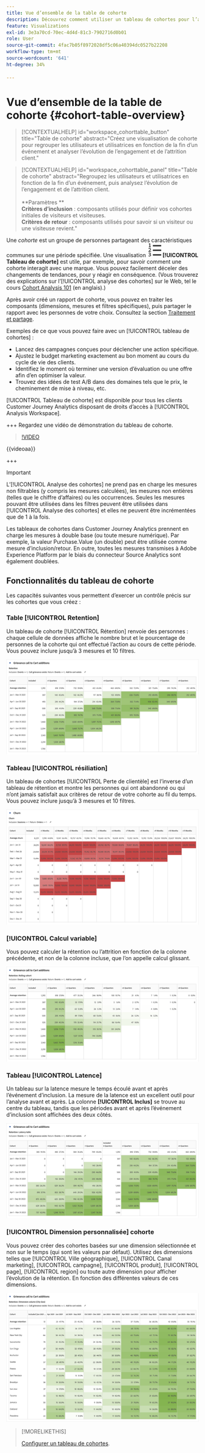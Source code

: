 ```yaml
---
title: Vue d’ensemble de la table de cohorte
description: Découvrez comment utiliser un tableau de cohortes pour l’analyse des cohortes dans Analysis Workspace
feature: Visualizations
exl-id: 3e3a70cd-70ec-4d4d-81c3-7902716d0b01
role: User
source-git-commit: 4fac7b05f8972028df5c06a40394dc0527b22208
workflow-type: tm+mt
source-wordcount: '641'
ht-degree: 34%

---
```


# Vue d’ensemble de la table de cohorte {#cohort-table-overview}

<!-- markdownlint-disable MD034 -->

>[!CONTEXTUALHELP]
>id="workspace_cohorttable_button"
>title="Table de cohorte"
>abstract="Créez une visualisation de cohorte pour regrouper les utilisateurs et utilisatrices en fonction de la fin d’un événement et analyser l’évolution de l’engagement et de l’attrition client."

<!-- markdownlint-enable MD034 -->

<!-- markdownlint-disable MD034 -->

>[!CONTEXTUALHELP]
>id="workspace_cohorttable_panel"
>title="Table de cohorte"
>abstract="Regroupez les utilisateurs et utilisatrices en fonction de la fin d’un événement, puis analysez l’évolution de l’engagement et de l’attrition client.<br/><br/>**Paramètres **<br/>**Critères d’inclusion** : composants utilisés pour définir vos cohortes initiales de visiteurs et visiteuses.<br/>**Critères de retour** : composants utilisés pour savoir si un visiteur ou une visiteuse revient."

<!-- markdownlint-enable MD034 -->


Une *cohorte* est un groupe de personnes partageant des caractéristiques communes sur une période spécifiée. Une visualisation ![TextNumbered](/help/assets/icons/TextNumbered.svg) **[!UICONTROL Tableau de cohorte]** est utile, par exemple, pour savoir comment une cohorte interagit avec une marque. Vous pouvez facilement déceler des changements de tendances, pour y réagir en conséquence. (Vous trouverez des explications sur l’[!UICONTROL analyse des cohortes] sur le Web, tel le cours [Cohort Analysis 101](https://fr.wikipedia.org/wiki/Cohort_analysis) (en anglais).)

Après avoir créé un rapport de cohorte, vous pouvez en traiter les composants (dimensions, mesures et filtres spécifiques), puis partager le rapport avec les personnes de votre choix. Consultez la section [Traitement et partage](/help/analysis-workspace/curate-share/curate.md).

Exemples de ce que vous pouvez faire avec un [!UICONTROL tableau de cohortes] :

* Lancez des campagnes conçues pour déclencher une action spécifique.
* Ajustez le budget marketing exactement au bon moment au cours du cycle de vie des clients.
* Identifiez le moment où terminer une version d’évaluation ou une offre afin d’en optimiser la valeur.
* Trouvez des idées de test A/B dans des domaines tels que le prix, le cheminement de mise à niveau, etc.

[!UICONTROL Tableau de cohorte] est disponible pour tous les clients Customer Journey Analytics disposant de droits d’accès à [!UICONTROL Analysis Workspace].

+++ Regardez une vidéo de démonstration du tableau de cohorte.

>[!VIDEO](https://video.tv.adobe.com/v/23990/?quality=12)

{{videoaa}}

+++

>[!IMPORTANT]
>
>L’[!UICONTROL Analyse des cohortes] ne prend pas en charge les mesures non filtrables (y compris les mesures calculées), les mesures non entières (telles que le chiffre d’affaires) ou les occurrences. Seules les mesures pouvant être utilisées dans les filtres peuvent être utilisées dans [!UICONTROL Analyse des cohortes] et elles ne peuvent être incrémentées que de 1 à la fois.

Les tableaux de cohortes dans Customer Journey Analytics prennent en charge les mesures à double base (ou toute mesure numérique). Par exemple, la valeur Purchase.Value (un double) peut être utilisée comme mesure d’inclusion/retour. En outre, toutes les mesures transmises à Adobe Experience Platform par le biais du connecteur Source Analytics sont également doublées.

## Fonctionnalités du tableau de cohorte

Les capacités suivantes vous permettent d’exercer un contrôle précis sur les cohortes que vous créez :

### Table [!UICONTROL Retention]

Un tableau de cohorte [!UICONTROL Rétention] renvoie des personnes : chaque cellule de données affiche le nombre brut et le pourcentage de personnes de la cohorte qui ont effectué l’action au cours de cette période. Vous pouvez inclure jusqu’à 3 mesures et 10 filtres.

![Rapport de cohorte de rente indiquant les unités et le pourcentage de personnes dans la cohorte.](assets/retention-report.png)

### Tableau [!UICONTROL résiliation]

Un tableau de cohortes [!UICONTROL Perte de clientèle] est l’inverse d’un tableau de rétention et montre les personnes qui ont abandonné ou qui n’ont jamais satisfait aux critères de retour de votre cohorte au fil du temps. Vous pouvez inclure jusqu’à 3 mesures et 10 filtres.

![Tableau de résiliation montrant les unités et le pourcentage de personnes qui ne répondaient pas aux critères de retour pour une cohorte.](assets/churn-report.png)

### [!UICONTROL Calcul variable]

Vous pouvez calculer la rétention ou l’attrition en fonction de la colonne précédente, et non de la colonne incluse, que l’on appelle calcul glissant.

![Rapport sur la rétention des cohortes présentant des calculs basés sur une colonne de données précédente.](assets/retention-report-rolling.png)

### Tableau [!UICONTROL Latence]

Un tableau sur la latence mesure le temps écoulé avant et après l’événement d’inclusion. La mesure de la latence est un excellent outil pour l’analyse avant et après. La colonne **[!UICONTROL Inclus]** se trouve au centre du tableau, tandis que les périodes avant et après l’événement d’inclusion sont affichées des deux côtés.

![Rapport de cohorte indiquant le temps écoulé avant et après un événement.](assets/retention-report-latency.png)

### [!UICONTROL Dimension personnalisée] cohorte

Vous pouvez créer des cohortes basées sur une dimension sélectionnée et non sur le temps (qui sont les valeurs par défaut). Utilisez des dimensions telles que [!UICONTROL Ville géographique], [!UICONTROL Canal marketing], [!UICONTROL campagne], [!UICONTROL produit], [!UICONTROL page], [!UICONTROL region] ou toute autre dimension pour afficher l’évolution de la rétention. En fonction des différentes valeurs de ces dimensions.

![Rapport de cohorte présentant un rapport personnalisé avec des dimensions sélectionnées et non la cohorte temporelle par défaut.](assets/retention-dimensions.png)

>[!MORELIKETHIS]
>
>[Configurer un tableau de cohortes](/help/analysis-workspace/visualizations/cohort-table/t-cohort.md).
>

